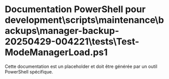 # Documentation PowerShell pour development\scripts\maintenance\backups\manager-backup-20250429-004221\tests\Test-ModeManagerLoad.ps1

Cette documentation est un placeholder et doit être générée par un outil PowerShell spécifique.
